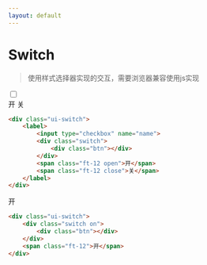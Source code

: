 ```yaml
---
layout: default
---
```


# Switch

> 使用样式选择器实现的交互，需要浏览器兼容使用js实现

<div class="ui-switch">
    <label>
        <input type="checkbox" name="name">
        <div class="switch">
            <div class="btn"></div>
        </div>
        <span class="ft-12 open">开</span>
        <span class="ft-12 close">关</span>
    </label>
</div>

```html
<div class="ui-switch">
    <label>
        <input type="checkbox" name="name">
        <div class="switch">
            <div class="btn"></div>
        </div>
        <span class="ft-12 open">开</span>
        <span class="ft-12 close">关</span>
    </label>
</div>
```

<div class="ui-switch">
    <div class="switch on">
        <div class="btn"></div>
    </div>
    <span class="ft-12">开</span>
</div>

```html
<div class="ui-switch">
    <div class="switch on">
        <div class="btn"></div>
    </div>
    <span class="ft-12">开</span>
</div>
```